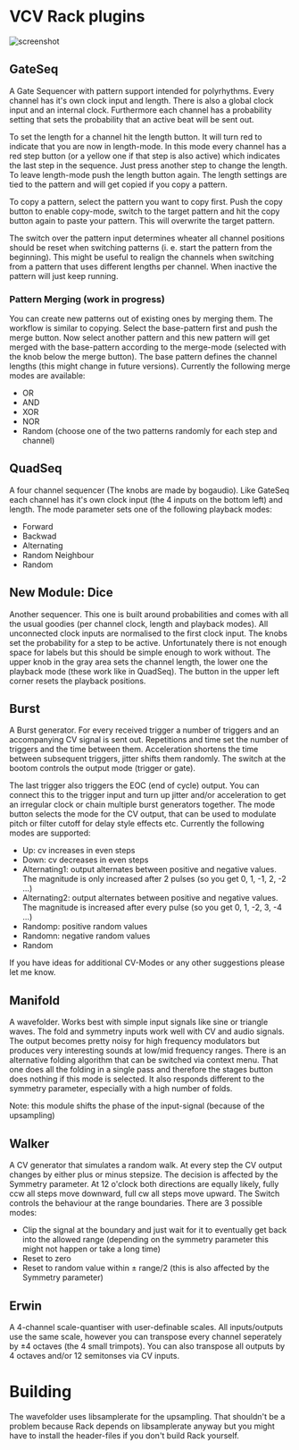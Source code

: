 # VCV Rack plugins

![screenshot](https://github.com/Aepelzen/AepelzensModules/blob/master/images/screenshot.png)

## GateSeq

A Gate Sequencer with pattern support intended for polyrhythms. Every channel has it's own clock input and length. There is also a global clock input and an internal clock. Furthermore each channel has a probability setting that sets the probability that an active beat will be sent out.

To set the length for a channel hit the length button. It will turn red to indicate that you are now in length-mode. In this mode every channel has a red step button (or a yellow one if that step is also active) which indicates the last step in the sequence. Just press another step to change the length. To leave length-mode push the length button again. The length settings are tied to the pattern and will get copied if you copy a pattern.

To copy a pattern, select the pattern you want to copy first. Push the copy button to enable copy-mode, switch to the target pattern and hit the copy button again to paste your pattern. This will overwrite the target pattern.

The switch over the pattern input determines wheater all channel positions should be reset when switching patterns (i. e. start the pattern from the beginning). This might be useful to realign the channels when switching from a pattern that uses different lengths per channel. When inactive the pattern will just keep running.

### Pattern Merging (work in progress)

You can create new patterns out of existing ones by merging them. The workflow is similar to copying. Select the base-pattern first and push the merge button. Now select another pattern and this new pattern will get merged with the base-pattern according to the merge-mode (selected with the knob below the merge button). The base pattern defines the channel lengths (this might change in future versions). Currently the following merge modes are available:
* OR
* AND
* XOR
* NOR
* Random (choose one of the two patterns randomly for each step and channel)

## QuadSeq

A four channel sequencer (The knobs are made by bogaudio). Like GateSeq each channel has it's own clock input (the 4 inputs on the bottom left) and length. The mode parameter sets one of the following playback modes:
* Forward
* Backwad
* Alternating
* Random Neighbour
* Random

## New Module: Dice

Another sequencer. This one is built around probabilities and comes with all the usual goodies (per
channel clock, length and playback modes). All unconnected clock inputs are normalised to the first
clock input. The knobs set the probability for a step to be active. Unfortunately there is not
enough space for labels but this should be simple enough to work without. The upper knob in the gray
area sets the channel length, the lower one the playback mode (these work like in QuadSeq). The
button in the upper left corner resets the playback positions.

## Burst

A Burst generator. For every received trigger a number of triggers and an accompanying CV signal is sent out.
Repetitions and time set the number of triggers and the time between them. Acceleration shortens the time between subsequent triggers, jitter shifts them randomly. The switch at the bootom controls the output mode (trigger or gate).

The last trigger also triggers the EOC (end of cycle) output. You can connect this to the trigger input and turn up jitter and/or acceleration to get an irregular clock or chain multiple burst generators together.
The mode button selects the mode for the CV output, that can be used to modulate pitch or filter cutoff for delay style effects etc. Currently the following modes are supported:
* Up: cv increases in even steps
* Down: cv decreases in even steps
* Alternating1: output alternates between positive and negative values. The magnitude is only increased after 2 pulses (so you get 0, 1, -1, 2, -2 ...)
* Alternating2: output alternates between positive and negative values. The magnitude is increased after every pulse (so you get 0, 1, -2, 3, -4 ...)
* Randomp: positive random values
* Randomn: negative  random values
* Random

If you have ideas for additional CV-Modes or any other suggestions please let me know.

## Manifold

A wavefolder. Works best with simple input signals like sine or triangle waves. The fold and symmetry inputs work well with CV and audio signals. The output becomes pretty noisy for high frequency modulators but produces very interesting sounds at low/mid frequency ranges. There is an alternative folding algorithm that can be switched via context menu. That one does all the folding in a single pass and therefore the stages button does nothing if this mode is selected. It also responds different to the symmetry parameter, especially with a high number of folds.

Note: this module shifts the phase of the input-signal (because of the upsampling)

## Walker

A CV generator that simulates a random walk. At every step the CV output changes by either plus or minus stepsize. The decision is affected by the Symmetry parameter. At 12 o'clock both directions are equally likely, fully ccw all steps move downward, full cw all steps move upward. The Switch controls the behaviour at the range boundaries. There are 3 possible modes:
* Clip the signal at the boundary and just wait for it to eventually get back into the allowed range (depending on the symmetry parameter this might not happen or take a long time)
* Reset to zero
* Reset to random value within ± range/2 (this is also affected by the Symmetry parameter)

## Erwin

A 4-channel scale-quantiser with user-definable scales. All inputs/outputs use the same scale, however you can transpose every channel seperately by ±4 octaves (the 4 small trimpots). You can also transpose all outputs by 4 octaves and/or 12 semitonses via CV inputs.

# Building

The wavefolder uses libsamplerate for the upsampling. That shouldn't be a problem because Rack depends on libsamplerate anyway but you might have to install the header-files if you don't build Rack yourself.
